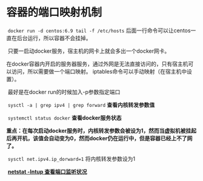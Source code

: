 # 容器的端口映射机制

​	`docker run -d centos:6.9 tail -f /etc/hosts`    后面一行命令可以让centos一直在后台运行，所以容器不会挂掉。

​	只要一启动docker服务，宿主机的网卡上就会多出一个docker网卡。

​	在docker容器内开启的服务器服务，通过外网是无法直接访问的，只有宿主机可以访问，所以需要做一个端口映射。  iptables命令可以手动映射（在宿主机中设置）。

​	最好是在docker run的时候加入-p参数指定端口

​	`sysctl -a | grep ipv4 | grep forward` 	  **查看内核转发参数值**

​	`systemctl status docker` 							**查看docker服务状态**

​	**重点：在每次启动docker服务时，内核转发参数会被设为1，然而当虚拟机被挂起后再开机，该值会自动变为0，然而docker仍在运行中，但是容器已经上不了网了。**

​	`sysctl net.ipv4.ip_dorward=1`  将内核转发参数设为1

​	**<u>netstat -lntup 查看端口监听状况</u>**
